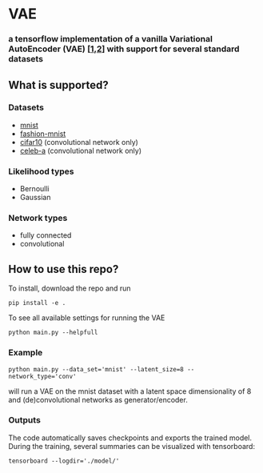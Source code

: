 # VAE
### a tensorflow implementation of a vanilla Variational AutoEncoder (VAE) [[1](https://arxiv.org/abs/1312.6114),[2](https://arxiv.org/abs/1401.4082)] with support for several standard datasets

## What is supported?

### Datasets
 - [mnist](http://yann.lecun.com/exdb/mnist/) 
 - [fashion-mnist](https://github.com/zalandoresearch/fashion-mnist)
 - [cifar10](https://www.cs.toronto.edu/~kriz/cifar.html) (convolutional network only)
 - [celeb-a](http://mmlab.ie.cuhk.edu.hk/projects/CelebA.html) (convolutional network only)
 
### Likelihood types
- Bernoulli
- Gaussian
 
### Network types
- fully connected
- convolutional
 
## How to use this repo?
 
To install, download the repo and run 
```
pip install -e .
```
To see all available settings for running the VAE

```
python main.py --helpfull
```

### Example
```
python main.py --data_set='mnist' --latent_size=8 --network_type='conv'
```
will run a VAE on the mnist dataset with a latent space dimensionality of 8 and (de)convolutional networks as generator/encoder.

### Outputs

The code automatically saves checkpoints and exports the trained model. During the training, several summaries can be visualized with tensorboard:

```
tensorboard --logdir='./model/'
```



